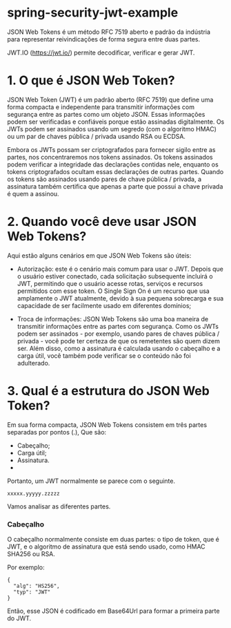 # spring-security-jwt-example

JSON Web Tokens é um método RFC 7519 aberto e padrão da indústria para representar reivindicações de forma segura entre duas partes.

JWT.IO (https://jwt.io/) permite decodificar, verificar e gerar JWT.

# 1. O que é JSON Web Token?

JSON Web Token (JWT) é um padrão aberto (RFC 7519) que define uma forma compacta e independente para transmitir informações com segurança entre as partes como um objeto JSON. Essas informações podem ser verificadas e confiáveis porque estão assinadas digitalmente. Os JWTs podem ser assinados usando um segredo (com o algoritmo HMAC) ou um par de chaves pública / privada usando RSA ou ECDSA.

Embora os JWTs possam ser criptografados para fornecer sigilo entre as partes, nos concentraremos nos tokens assinados. Os tokens assinados podem verificar a integridade das declarações contidas nele, enquanto os tokens criptografados ocultam essas declarações de outras partes. Quando os tokens são assinados usando pares de chave pública / privada, a assinatura também certifica que apenas a parte que possui a chave privada é quem a assinou.

# 2. Quando você deve usar JSON Web Tokens?

Aqui estão alguns cenários em que JSON Web Tokens são úteis:

- Autorização: este é o cenário mais comum para usar o JWT. Depois que o usuário estiver conectado, cada solicitação subsequente incluirá o JWT, permitindo que o usuário acesse rotas, serviços e recursos permitidos com esse token. O Single Sign On é um recurso que usa amplamente o JWT atualmente, devido à sua pequena sobrecarga e sua capacidade de ser facilmente usado em diferentes domínios;

- Troca de informações: JSON Web Tokens são uma boa maneira de transmitir informações entre as partes com segurança. Como os JWTs podem ser assinados - por exemplo, usando pares de chaves pública / privada - você pode ter certeza de que os remetentes são quem dizem ser. Além disso, como a assinatura é calculada usando o cabeçalho e a carga útil, você também pode verificar se o conteúdo não foi adulterado.

# 3. Qual é a estrutura do JSON Web Token?
Em sua forma compacta, JSON Web Tokens consistem em três partes separadas por pontos (.), Que são:

- Cabeçalho;
- Carga útil;
- Assinatura.
- 
Portanto, um JWT normalmente se parece com o seguinte.

```
xxxxx.yyyyy.zzzzz
```
Vamos analisar as diferentes partes.

### Cabeçalho
O cabeçalho normalmente consiste em duas partes: o tipo de token, que é JWT, e o algoritmo de assinatura que está sendo usado, como HMAC SHA256 ou RSA.

Por exemplo:
```
{
  "alg": "HS256",
  "typ": "JWT"
}
```
Então, esse JSON é codificado em Base64Url para formar a primeira parte do JWT.

